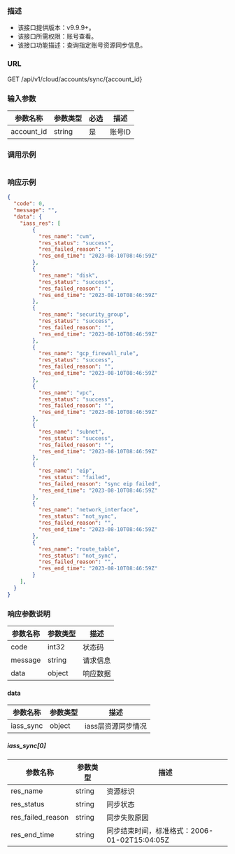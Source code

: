### 描述
- 该接口提供版本：v9.9.9+。
- 该接口所需权限：账号查看。
- 该接口功能描述：查询指定账号资源同步信息。

### URL
GET /api/v1/cloud/accounts/sync/{account_id}

### 输入参数
| 参数名称        | 参数类型   | 必选   | 描述    |
|-------------|--------|------|-------|
| account_id  | string | 是    | 账号ID  |

### 调用示例
```json
```

### 响应示例
```json
{
  "code": 0,
  "message": "",
  "data": {
    "iass_res": [ 
        {
          "res_name": "cvm",
          "res_status": "success",
          "res_failed_reason": "",
          "res_end_time": "2023-08-10T08:46:59Z"
        },
        {
          "res_name": "disk",
          "res_status": "success",
          "res_failed_reason": "",
          "res_end_time": "2023-08-10T08:46:59Z"
        },
        {
          "res_name": "security_group",
          "res_status": "success",
          "res_failed_reason": "",
          "res_end_time": "2023-08-10T08:46:59Z"
        },
        {
          "res_name": "gcp_firewall_rule",
          "res_status": "success",
          "res_failed_reason": "",
          "res_end_time": "2023-08-10T08:46:59Z"
        },
        {
          "res_name": "vpc",
          "res_status": "success",
          "res_failed_reason": "",
          "res_end_time": "2023-08-10T08:46:59Z"
        },
        {
          "res_name": "subnet",
          "res_status": "success",
          "res_failed_reason": "",
          "res_end_time": "2023-08-10T08:46:59Z"
        },
        {
          "res_name": "eip",
          "res_status": "failed",
          "res_failed_reason": "sync eip failed",
          "res_end_time": "2023-08-10T08:46:59Z"
        },
        {
          "res_name": "network_interface",
          "res_status": "not_sync",
          "res_failed_reason": "",
          "res_end_time": "2023-08-10T08:46:59Z"
        },
        {
          "res_name": "route_table",
          "res_status": "not_sync",
          "res_failed_reason": "",
          "res_end_time": "2023-08-10T08:46:59Z"
        }
    ],
  }
}
```
### 响应参数说明
| 参数名称    | 参数类型   | 描述   |
|---------|--------|------|
| code    | int32  | 状态码  |
| message | string | 请求信息 |
| data    | object | 响应数据 |

#### data
| 参数名称       | 参数类型         | 描述                                                               |
|------------|--------------|------------------------------------------------------------------|
| iass_sync  | object       | iass层资源同步情况                                                        |

##### iass_sync[0]
| 参数名称                     | 参数类型     | 描述      |
|--------------------------|----------|-------------|
| res_name                 | string   | 资源标识         |
| res_status               | string   | 同步状态         |
| res_failed_reason        | string   | 同步失败原因      |
| res_end_time             | string   | 同步结束时间，标准格式：2006-01-02T15:04:05Z |
